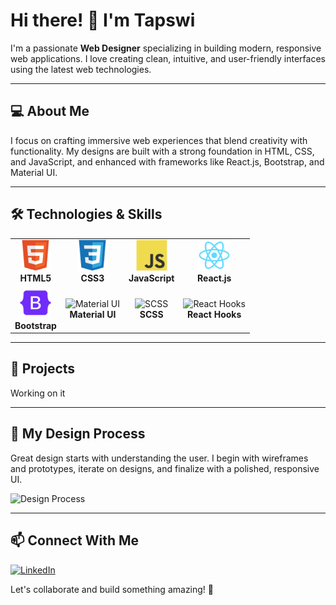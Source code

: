 <!-- README.md -->

 

# Hi there! 👋 I'm **Tapswi**

I'm a passionate **Web Designer** specializing in building modern, responsive web applications. I love creating clean, intuitive, and user-friendly interfaces using the latest web technologies.

---

## 💻 About Me

I focus on crafting immersive web experiences that blend creativity with functionality. My designs are built with a strong foundation in HTML, CSS, and JavaScript, and enhanced with frameworks like React.js, Bootstrap, and Material UI.

---

## 🛠 Technologies & Skills

<table>
  <tr>
    <td align="center">
      <img src="https://raw.githubusercontent.com/devicons/devicon/master/icons/html5/html5-original.svg" alt="HTML5" width="50" height="50"/><br>
      <strong>HTML5</strong>
    </td>
    <td align="center">
      <img src="https://raw.githubusercontent.com/devicons/devicon/master/icons/css3/css3-original.svg" alt="CSS3" width="50" height="50"/><br>
      <strong>CSS3</strong>
    </td>
    <td align="center">
      <img src="https://raw.githubusercontent.com/devicons/devicon/master/icons/javascript/javascript-original.svg" alt="JavaScript" width="50" height="50"/><br>
      <strong>JavaScript</strong>
    </td>
    <td align="center">
      <img src="https://raw.githubusercontent.com/devicons/devicon/master/icons/react/react-original.svg" alt="React" width="50" height="50"/><br>
      <strong>React.js</strong>
    </td>
  </tr>
  <tr>
    <td align="center">
      <img src="https://raw.githubusercontent.com/devicons/devicon/master/icons/bootstrap/bootstrap-plain.svg" alt="Bootstrap" width="50" height="50"/><br>
      <strong>Bootstrap</strong>
    </td>
    <td align="center">
      <img src="https://seeklogo.com/images/M/material-ui-logo-6C1265C6D2-seeklogo.com.png" alt="Material UI" width="50" height="50"/><br>
      <strong>Material UI</strong>
    </td>
    <td align="center">
      <img src="https://img.shields.io/badge/SCSS-CC6699?style=for-the-badge&logo=Sass&logoColor=white" alt="SCSS" width="50" height="50"/><br>
      <strong>SCSS</strong>
    </td>
    <td align="center">
      <img src="https://img.shields.io/badge/React_Hooks-61DAFB?style=for-the-badge&logo=react&logoColor=white" alt="React Hooks" width="50" height="50"/><br>
      <strong>React Hooks</strong>
    </td>
  </tr>
</table>

---

## 🚀 Projects

Working on it

---

## 🎨 My Design Process

Great design starts with understanding the user. I begin with wireframes and prototypes, iterate on designs, and finalize with a polished, responsive UI.

![Design Process](https://via.placeholder.com/800x200?text=Design+Process+Image)

---

## 📫 Connect With Me

[![LinkedIn](https://img.shields.io/badge/LinkedIn-0A66C2?style=for-the-badge&logo=linkedin&logoColor=white)](https://www.linkedin.com/in/yourprofile) 

Let's collaborate and build something amazing! 🚀
